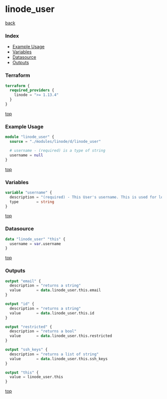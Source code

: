 # linode_user

[back](../linode.md)

### Index

- [Example Usage](#example-usage)
- [Variables](#variables)
- [Datasource](#datasource)
- [Outputs](#outputs)

### Terraform

```terraform
terraform {
  required_providers {
    linode = ">= 1.13.4"
  }
}
```

[top](#index)

### Example Usage

```terraform
module "linode_user" {
  source = "./modules/linode/d/linode_user"

  # username - (required) is a type of string
  username = null
}
```

[top](#index)

### Variables

```terraform
variable "username" {
  description = "(required) - This User's username. This is used for logging in, and may also be displayed alongside actions the User performs (for example, in Events or public StackScripts)."
  type        = string
}
```

[top](#index)

### Datasource

```terraform
data "linode_user" "this" {
  username = var.username
}
```

[top](#index)

### Outputs

```terraform
output "email" {
  description = "returns a string"
  value       = data.linode_user.this.email
}

output "id" {
  description = "returns a string"
  value       = data.linode_user.this.id
}

output "restricted" {
  description = "returns a bool"
  value       = data.linode_user.this.restricted
}

output "ssh_keys" {
  description = "returns a list of string"
  value       = data.linode_user.this.ssh_keys
}

output "this" {
  value = linode_user.this
}
```

[top](#index)